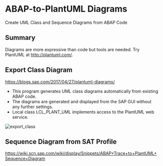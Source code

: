 # ABAP-to-PlantUML Diagrams
Create UML Class and Sequence Diagrams from ABAP Code

## Summary
Diagrams are more expressive than code but tools are needed. Try PlantUML at http://plantuml.com/.

## Export Class Diagram

https://blogs.sap.com/2017/04/27/plantuml-diagrams/

- This program generates UML class diagrams automatically from existing ABAP code.
- The diagrams are generated and displayed from the SAP GUI without any further settings.
- Local class LCL_PLANT_UML implements access to the PlantUML web service.

![export_class](https://github.com/nomssi/ABAP-to-PlantUML/blob/master/class%20diagram/uml_export.png)

## Sequence Diagram from SAT Profile
https://wiki.scn.sap.com/wiki/display/Snippets/ABAP+Trace+to+PlantUML+Sequence+Diagram
